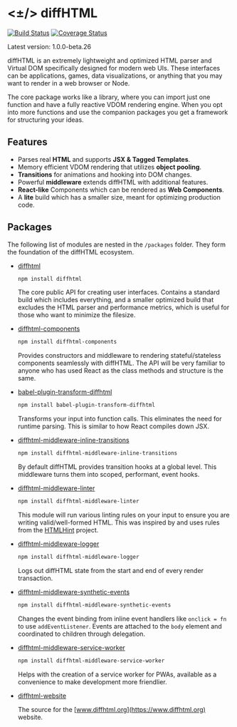 # <±/> diffHTML

[![Build Status](https://travis-ci.com/tbranyen/diffhtml.svg?branch=master)](https://travis-ci.com/tbranyen/diffhtml)
[![Coverage
  Status](https://coveralls.io/repos/tbranyen/diffhtml/badge.svg?branch=master&service=github)](https://coveralls.io/github/tbranyen/diffhtml?branch=master)

Latest version: 1.0.0-beta.26

diffHTML is an extremely lightweight and optimized HTML parser and Virtual DOM
specifically designed for modern web UIs. These interfaces can be applications,
games, data visualizations, or anything that you may want to render in a web
browser or Node.

The core package works like a library, where you can import just one function
and have a fully reactive VDOM rendering engine. When you opt into more
functions and use the companion packages you get a framework for structuring
your ideas.

## Features

- Parses real **HTML** and supports **JSX & Tagged Templates**.
- Memory efficient VDOM rendering that utilizes **object pooling**.
- **Transitions** for animations and hooking into DOM changes.
- Powerful **middleware** extends diffHTML with additional features.
- **React-like** Components which can be rendered as **Web Components**.
- A **lite** build which has a smaller size, meant for optimizing production code.

## Packages

The following list of modules are nested in the `/packages` folder. They form
the foundation of the diffHTML ecosystem.

* [diffhtml](/packages/diffhtml)

  ```sh
  npm install diffhtml
  ```

  The core public API for creating user interfaces. Contains a standard build
  which includes everything, and a smaller optimized build that excludes the
  HTML parser and performance metrics, which is useful for those who want to
  minimize the filesize.

* [diffhtml-components](/packages/diffhtml-components)

  ```sh
  npm install diffhtml-components
  ```

  Provides constructors and middleware to rendering stateful/stateless
  components seamlessly with diffHTML. The API will be very familiar to anyone
  who has used React as the class methods and structure is the same.

* [babel-plugin-transform-diffhtml](/packages/babel-plugin-transform-diffhtml)

  ```sh
  npm install babel-plugin-transform-diffhtml
  ```

  Transforms your input into function calls. This eliminates the need for
  runtime parsing. This is similar to how React compiles down JSX.

* [diffhtml-middleware-inline-transitions](/packages/diffhtml-middleware-inline-transitions)

  ```sh
  npm install diffhtml-middleware-inline-transitions
  ```

  By default diffHTML provides transition hooks at a global level. This
  middleware turns them into scoped, performant, event hooks.

* [diffhtml-middleware-linter](/packages/diffhtml-middleware-linter)

  ```sh
  npm install diffhtml-middleware-linter
  ```

  This module will run various linting rules on your input to ensure you are
  writing valid/well-formed HTML. This was inspired by and uses rules from the
  [HTMLHint](https://htmlhint.com/) project.

* [diffhtml-middleware-logger](/packages/diffhtml-middleware-logger)

  ```sh
  npm install diffhtml-middleware-logger
  ```

  Logs out diffHTML state from the start and end of every render transaction.

* [diffhtml-middleware-synthetic-events](/packages/diffhtml-middleware-synthetic-events)

  ```sh
  npm install diffhtml-middleware-synthetic-events
  ```

  Changes the event binding from inline event handlers like `onclick = fn` to
  use `addEventListener`. Events are attached to the `body` element and
  coordinated to children through delegation.

* [diffhtml-middleware-service-worker](/packages/diffhtml-middleware-service-worker)

  ```sh
  npm install diffhtml-middleware-service-worker
  ```

  Helps with the creation of a service worker for PWAs, available as a
  convenience to make development more friendlier.

* [diffhtml-website](/packages/diffhtml-website)

  The source for the [www.diffhtml.org](https://www.diffhtml.org) website.

